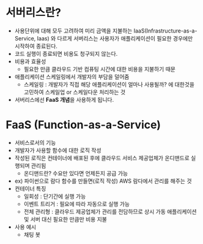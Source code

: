 # 서버리스란?

- 사용단위에 대해 모두 고려하여 미리 금액을 지불하는 IaaS(Infrastructure-as-a-Service, Iaas) 와 다르게 서버리스는 사용자가 애플리케이션이 필요한 경우에만 시작하여 종료된다.
- 코드 실행이 종료되면 비용도 청구되지 않는다.
- 비용과 효율성 
  - 필요한 만큼 클라우드 기반 컴퓨팅 시간에 대한 비용을 지불하기 때문 
 - 애플리케이션 스케일링에서 개발자의 부담을 덜어줌
   - 스케일링 : 개발자가 직접 해당 애플리케이션이 얼마나 사용될까? 에 대한것을 고민하여 스케일업 or 스케일다운 처리하는 것 
- 서버리스에선 **FaaS 개념**을 사용하게 됩니다.

# FaaS (Function-as-a-Service)
- 서비스로서의 기능 
- 개발자가 사용할 함수에 대한 로직 작성
- 작성된 로직은 컨테이너에 배포된 후에 클라우드 서비스 제공업체가 온디맨드로 실행되며 관리됨 
  - 온디맨드란? 수요만 있다면 언제든지 공급 가능 
- ex) 파이썬으로 람다 함수를 만들면(로직 작성) AWS 람다에서 관리를 해주는 것 
- 컨테이너 특징
  - 일회성 : 단기간에 실행 가능 
  - 이벤트 트리거 : 필요에 따라 자동으로 실행 가능 
  - 전체 관리형 : 클라우드 제공업체가 관리를 전담하므로 상시 가동 애플리케이션 및 서버 대신 필요한 만큼만 비용 지불
- 사용 예시
  - 채팅 봇 

